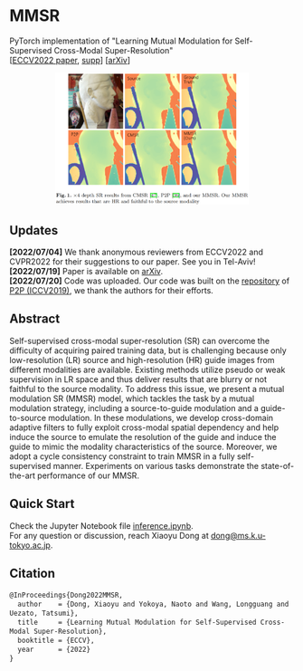 # MMSR
PyTorch implementation of "Learning Mutual Modulation for Self-Supervised Cross-Modal Super-Resolution"  
[[ECCV2022 paper](https://www.ecva.net/papers/eccv_2022/papers_ECCV/papers/136790001.pdf), [supp](https://www.ecva.net/papers/eccv_2022/papers_ECCV/papers/136790001-supp.pdf)] [[arXiv](https://arxiv.org/abs/2207.09156)]

<p align="center"> <img src="figs/result_example.png" width="68%"> </p>


## Updates
**[2022/07/04]** We thank anonymous reviewers from ECCV2022 and CVPR2022 for their suggestions to our paper. See you in Tel-Aviv!  
**[2022/07/19]** Paper is available on [arXiv](https://arxiv.org/abs/2207.09156).  
**[2022/07/20]** Code was uploaded. Our code was built on the [repository](https://github.com/prs-eth/PixTransform) of [P2P (ICCV2019)](https://arxiv.org/abs/1904.01501), we thank the authors for their efforts.   


## Abstract
Self-supervised cross-modal super-resolution (SR) can overcome the difficulty of acquiring paired training data, but is challenging because only low-resolution (LR) source and high-resolution (HR) guide images from different modalities are available. 
Existing methods utilize pseudo or weak supervision in LR space and thus deliver results that are blurry or not faithful to the source modality. 
To address this issue, we present a mutual modulation SR (MMSR) model, which tackles the task by a mutual modulation strategy, including a source-to-guide modulation and a guide-to-source modulation. 
In these modulations, we develop cross-domain adaptive filters to fully exploit cross-modal spatial dependency and help induce the source to emulate the resolution of the guide and induce the guide to mimic the modality characteristics of the source. 
Moreover, we adopt a cycle consistency constraint to train MMSR in a fully self-supervised manner. 
Experiments on various tasks demonstrate the state-of-the-art performance of our MMSR.


## Quick Start
Check the Jupyter Notebook file [inference.ipynb](https://github.com/palmdong/MMSR/blob/main/inference.ipynb).  
For any question or discussion, reach Xiaoyu Dong at dong@ms.k.u-tokyo.ac.jp.


## Citation
```
@InProceedings{Dong2022MMSR,
  author    = {Dong, Xiaoyu and Yokoya, Naoto and Wang, Longguang and Uezato, Tatsumi},
  title     = {Learning Mutual Modulation for Self-Supervised Cross-Modal Super-Resolution},
  booktitle = {ECCV},
  year      = {2022}
}
```
